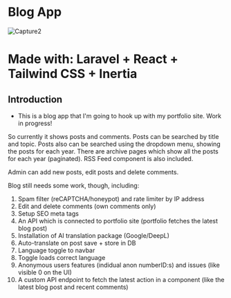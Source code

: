 # Blog App

![Capture2](https://github.com/user-attachments/assets/d7b27022-45c0-47f7-b1b8-70adfe710f4f)

# Made with: Laravel + React + Tailwind CSS + Inertia

## Introduction

- This is a blog app that I'm going to hook up with my portfolio site. Work in progress!

So currently it shows posts and comments. Posts can be searched by title and topic. Posts also can be searched using the dropdown menu, showing the posts for each year. There are archive pages which show all the posts for each year (paginated). RSS Feed component is also included.

Admin can add new posts, edit posts and delete comments.

Blog still needs some work, though, including:

1. Spam filter (reCAPTCHA/honeypot) and rate limiter by IP address
2. Edit and delete comments (own comments only)
3. Setup SEO meta tags
4. An API which is connected to portfolio site (portfolio fetches the latest blog post)
5. Installation of AI translation package (Google/DeepL)
6. Auto-translate on post save + store in DB
7. Language toggle to navbar
8. Toggle loads correct language
9. Anonymous users features (indidual anon numberID:s) and issues (like visible 0 on the UI)
10. A custom API endpoint to fetch the latest action in a component (like the latest blog post and recent comments)
